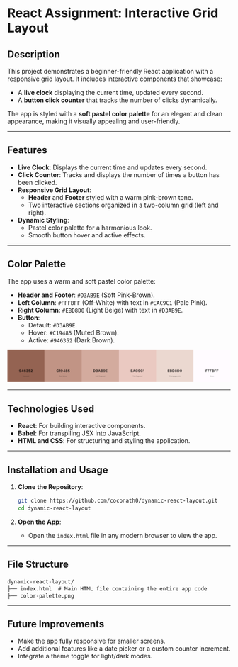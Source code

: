 # **React Assignment: Interactive Grid Layout**

## **Description**
This project demonstrates a beginner-friendly React application with a responsive grid layout. It includes interactive components that showcase:
- A **live clock** displaying the current time, updated every second.
- A **button click counter** that tracks the number of clicks dynamically.

The app is styled with a **soft pastel color palette** for an elegant and clean appearance, making it visually appealing and user-friendly.

---

## **Features**
- **Live Clock**: Displays the current time and updates every second.
- **Click Counter**: Tracks and displays the number of times a button has been clicked.
- **Responsive Grid Layout**:
  - **Header** and **Footer** styled with a warm pink-brown tone.
  - Two interactive sections organized in a two-column grid (left and right).
- **Dynamic Styling**:
  - Pastel color palette for a harmonious look.
  - Smooth button hover and active effects.

---

## **Color Palette**
The app uses a warm and soft pastel color palette:
- **Header and Footer**: `#D3AB9E` (Soft Pink-Brown).
- **Left Column**: `#FFFBFF` (Off-White) with text in `#EAC9C1` (Pale Pink).
- **Right Column**: `#EBD8D0` (Light Beige) with text in `#D3AB9E`.
- **Button**:
  - Default: `#D3AB9E`.
  - Hover: `#C19485` (Muted Brown).
  - Active: `#946352` (Dark Brown).

<img src ="color-palette.png" width = "800">

---

## **Technologies Used**
- **React**: For building interactive components.
- **Babel**: For transpiling JSX into JavaScript.
- **HTML and CSS**: For structuring and styling the application.

---

## **Installation and Usage**
1. **Clone the Repository**:
   ```bash
   git clone https://github.com/coconath0/dynamic-react-layout.git
   cd dynamic-react-layout
   ```

2. **Open the App**:
   - Open the `index.html` file in any modern browser to view the app.

---

## **File Structure**
```
dynamic-react-layout/
├── index.html  # Main HTML file containing the entire app code
├── color-palette.png
```
---

## **Future Improvements**
- Make the app fully responsive for smaller screens.
- Add additional features like a date picker or a custom counter increment.
- Integrate a theme toggle for light/dark modes.